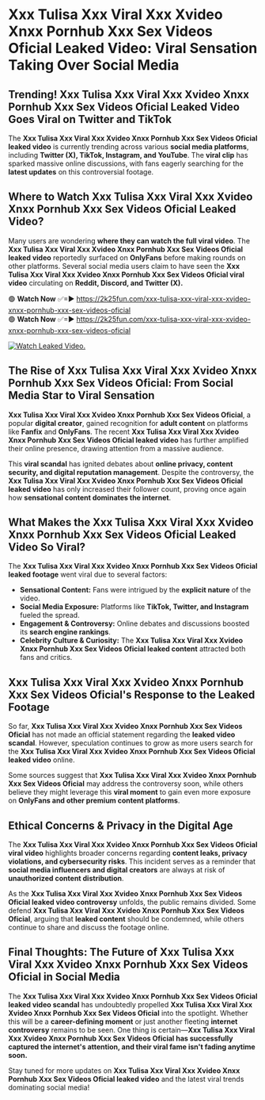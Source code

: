 # Xxx Tulisa Xxx Viral Xxx Xvideo Xnxx Pornhub Xxx Sex Videos Oficial Leaked Video: Viral Sensation Taking Over Social Media

## **Trending! Xxx Tulisa Xxx Viral Xxx Xvideo Xnxx Pornhub Xxx Sex Videos Oficial Leaked Video Goes Viral on Twitter and TikTok**
The **Xxx Tulisa Xxx Viral Xxx Xvideo Xnxx Pornhub Xxx Sex Videos Oficial leaked video** is currently trending across various **social media platforms**, including **Twitter (X), TikTok, Instagram, and YouTube**. The **viral clip** has sparked massive online discussions, with fans eagerly searching for the **latest updates** on this controversial footage.

## **Where to Watch Xxx Tulisa Xxx Viral Xxx Xvideo Xnxx Pornhub Xxx Sex Videos Oficial Leaked Video?**
Many users are wondering **where they can watch the full viral video**. The **Xxx Tulisa Xxx Viral Xxx Xvideo Xnxx Pornhub Xxx Sex Videos Oficial leaked video** reportedly surfaced on **OnlyFans** before making rounds on other platforms. Several social media users claim to have seen the **Xxx Tulisa Xxx Viral Xxx Xvideo Xnxx Pornhub Xxx Sex Videos Oficial viral video** circulating on **Reddit, Discord, and Twitter (X).**

🟢 **Watch Now** ✅=► https://2k25fun.com/xxx-tulisa-xxx-viral-xxx-xvideo-xnxx-pornhub-xxx-sex-videos-oficial  
🟢 **Watch Now** ✅=► https://2k25fun.com/xxx-tulisa-xxx-viral-xxx-xvideo-xnxx-pornhub-xxx-sex-videos-oficial  

[![Watch Leaked Video.](https://miro.medium.com/v2/resize:fit:828/format:webp/1*cilzJN44JGOrTw9NJCrNHA.gif "Watch Leaked Video")](https://2k25fun.com/xxx-tulisa-xxx-viral-xxx-xvideo-xnxx-pornhub-xxx-sex-videos-oficial)

## **The Rise of Xxx Tulisa Xxx Viral Xxx Xvideo Xnxx Pornhub Xxx Sex Videos Oficial: From Social Media Star to Viral Sensation**
**Xxx Tulisa Xxx Viral Xxx Xvideo Xnxx Pornhub Xxx Sex Videos Oficial**, a popular **digital creator**, gained recognition for **adult content** on platforms like **Fanfix** and **OnlyFans**. The recent **Xxx Tulisa Xxx Viral Xxx Xvideo Xnxx Pornhub Xxx Sex Videos Oficial leaked video** has further amplified their online presence, drawing attention from a massive audience.

This **viral scandal** has ignited debates about **online privacy, content security, and digital reputation management**. Despite the controversy, the **Xxx Tulisa Xxx Viral Xxx Xvideo Xnxx Pornhub Xxx Sex Videos Oficial leaked video** has only increased their follower count, proving once again how **sensational content dominates the internet**.

## **What Makes the Xxx Tulisa Xxx Viral Xxx Xvideo Xnxx Pornhub Xxx Sex Videos Oficial Leaked Video So Viral?**
The **Xxx Tulisa Xxx Viral Xxx Xvideo Xnxx Pornhub Xxx Sex Videos Oficial leaked footage** went viral due to several factors:
- **Sensational Content:** Fans were intrigued by the **explicit nature** of the video.
- **Social Media Exposure:** Platforms like **TikTok, Twitter, and Instagram** fueled the spread.
- **Engagement & Controversy:** Online debates and discussions boosted its **search engine rankings**.
- **Celebrity Culture & Curiosity:** The **Xxx Tulisa Xxx Viral Xxx Xvideo Xnxx Pornhub Xxx Sex Videos Oficial leaked content** attracted both fans and critics.

## **Xxx Tulisa Xxx Viral Xxx Xvideo Xnxx Pornhub Xxx Sex Videos Oficial's Response to the Leaked Footage**
So far, **Xxx Tulisa Xxx Viral Xxx Xvideo Xnxx Pornhub Xxx Sex Videos Oficial** has not made an official statement regarding the **leaked video scandal**. However, speculation continues to grow as more users search for the **Xxx Tulisa Xxx Viral Xxx Xvideo Xnxx Pornhub Xxx Sex Videos Oficial leaked video** online.

Some sources suggest that **Xxx Tulisa Xxx Viral Xxx Xvideo Xnxx Pornhub Xxx Sex Videos Oficial** may address the controversy soon, while others believe they might leverage this **viral moment** to gain even more exposure on **OnlyFans and other premium content platforms**.

## **Ethical Concerns & Privacy in the Digital Age**
The **Xxx Tulisa Xxx Viral Xxx Xvideo Xnxx Pornhub Xxx Sex Videos Oficial viral video** highlights broader concerns regarding **content leaks, privacy violations, and cybersecurity risks**. This incident serves as a reminder that **social media influencers and digital creators** are always at risk of **unauthorized content distribution**.

As the **Xxx Tulisa Xxx Viral Xxx Xvideo Xnxx Pornhub Xxx Sex Videos Oficial leaked video controversy** unfolds, the public remains divided. Some defend **Xxx Tulisa Xxx Viral Xxx Xvideo Xnxx Pornhub Xxx Sex Videos Oficial**, arguing that **leaked content** should be condemned, while others continue to share and discuss the footage online.

## **Final Thoughts: The Future of Xxx Tulisa Xxx Viral Xxx Xvideo Xnxx Pornhub Xxx Sex Videos Oficial in Social Media**
The **Xxx Tulisa Xxx Viral Xxx Xvideo Xnxx Pornhub Xxx Sex Videos Oficial leaked video scandal** has undoubtedly propelled **Xxx Tulisa Xxx Viral Xxx Xvideo Xnxx Pornhub Xxx Sex Videos Oficial** into the spotlight. Whether this will be a **career-defining moment** or just another fleeting **internet controversy** remains to be seen. One thing is certain—**Xxx Tulisa Xxx Viral Xxx Xvideo Xnxx Pornhub Xxx Sex Videos Oficial has successfully captured the internet's attention, and their viral fame isn't fading anytime soon.**

Stay tuned for more updates on **Xxx Tulisa Xxx Viral Xxx Xvideo Xnxx Pornhub Xxx Sex Videos Oficial leaked video** and the latest viral trends dominating social media!